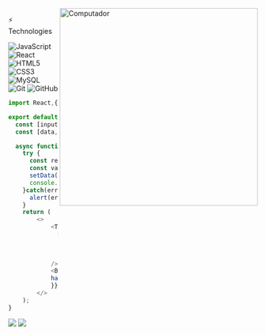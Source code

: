 <img src="https://raw.githubusercontent.com/MicaelliMedeiros/micaellimedeiros/master/image/computer-illustration.png" min-width="400px" max-width="400px" width="400px" align="right" alt="Computador">
</p>
⚡ Technologies

![JavaScript](https://img.shields.io/badge/-JavaScript-black?style=flat-square&logo=javascript)
![React](https://img.shields.io/badge/-React-black?style=flat-square&logo=react)
![HTML5](https://img.shields.io/badge/-HTML5-E34F26?style=flat-square&logo=html5&logoColor=white)
![CSS3](https://img.shields.io/badge/-CSS3-1572B6?style=flat-square&logo=css3)
![MySQL](https://img.shields.io/badge/-MySQL-black?style=flat-square&logo=mysql)
![Git](https://img.shields.io/badge/-Git-black?style=flat-square&logo=git)
![GitHub](https://img.shields.io/badge/-GitHub-181717?style=flat-square&logo=github)

```javascript
import React,{ useState }from 'react';

export default function App() {
  const [input, setInput] = useState("");
  const [data, setData] = useState([]);

  async function handleSearch() {
    try {
      const response = await fetch(`https://api.github.com/users/${input}/repos`);
      const value = await response.json();
      setData(value);
      console.log(data);
    }catch(error) {
      alert(error);
    }
    return (
        <>
            <TextInput
              multiline={false}
              autoCorrect={false}
              onChangeText={setInput}
              placeholder="Username GITHUB"
            />
            <BgSearch onPress={() => {
            handleSearch()
            }}>
        </>
    );
}
```
<p align="left">
  <a href="mailto: renan.efrem56@gmail.com" alt="Gmail">
  <img src="https://img.shields.io/badge/-Gmail-FF0000?style=flat-square&labelColor=FF0000&logo=gmail&logoColor=white&link=renan.efrem56@gmail.com" /></a>
  
  <a href="https://api.whatsapp.com/send?phone=5515991039477" alt="WhatsApp">
  <img src="https://img.shields.io/badge/-WhatsApp-25d366?style=flat-square&labelColor=25d366&logo=whatsapp&logoColor=white&link=https://api.whatsapp.com/send?phone=5515991039477"/></a>

 
</p>  
